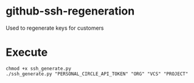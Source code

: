 # github-ssh-regeneration
Used to regenerate keys for customers

# Execute

```
chmod +x ssh_generate.py
./ssh_generate.py "PERSONAL_CIRCLE_API_TOKEN" "ORG" "VCS" "PROJECT"
```
